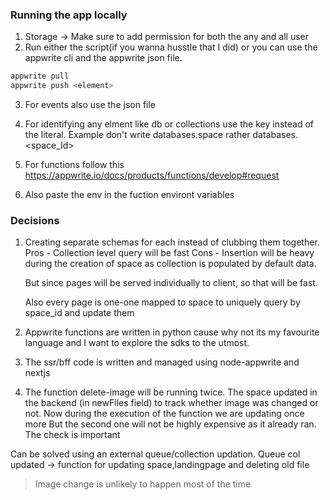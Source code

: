 ### Running the app locally
1. Storage -> Make sure to add permission for both the any and all user
2. Run either the script(if you wanna husstle that I did) or you can use the appwrite cli and the appwrite json file.
```bash
appwrite pull
appwrite push <element>
```
3. For events also use the json file
4. For identifying any elment like db or collections use the key instead of the literal. Example don't write databases.space rather databases.<space_Id>

5. For functions follow this https://appwrite.io/docs/products/functions/develop#request
6. Also paste the env in the fuction environt variables
### Decisions
1. Creating separate schemas for each instead of clubbing them together.
    Pros - Collection level query will be fast
    Cons - Insertion will be heavy during the creation of space as collection is populated by default data.

    But since pages will be served individually to client, so that will be fast.

    Also every page is one-one mapped to space to uniquely query by space_id and update them

2. Appwrite functions are written in python cause why not its my favourite language and I want to explore the sdks to the utmost.

3. The ssr/bff code is written and managed using node-appwrite and nextjs

4. The function delete-image will be running twice.
The space updated in the backend (in newFiles field) to track whether image was changed or not.
Now during the execution of the function we are updating once more
But the second one will not be highly expensive as it already ran. The check is important

Can be solved using an external queue/collection updation.
Queue col updated -> function for updating space,landingpage and deleting old file
> Image change is unlikely to happen most of the time